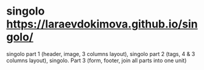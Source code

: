 # singolo                                                    https://laraevdokimova.github.io/singolo/

singolo part 1 (header, image, 3 columns layout), singolo part 2 (tags, 4 & 3 columns layout), singolo. Part 3 (form, footer, join all parts into one unit) 
